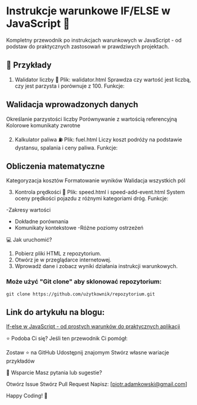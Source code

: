 # Instrukcje warunkowe IF/ELSE w JavaScript 🚀

Kompletny przewodnik po instrukcjach warunkowych w JavaScript - od podstaw do praktycznych zastosowań w prawdziwych projektach.

## 🚀 Przykłady
1. Walidator liczby 🔢
Plik: walidator.html
Sprawdza czy wartość jest liczbą, czy jest parzysta i porównuje z 100.
Funkcje:

## Walidacja wprowadzonych danych
Określanie parzystości liczby
Porównywanie z wartością referencyjną
Kolorowe komunikaty zwrotne

2. Kalkulator paliwa ⛽
Plik: fuel.html
Liczy koszt podróży na podstawie dystansu, spalania i ceny paliwa.
Funkcje:

## Obliczenia matematyczne
Kategoryzacja kosztów
Formatowanie wyników
Walidacja wszystkich pól

3. Kontrola prędkości 🚗
Plik: speed.html i speed-add-event.html
System oceny prędkości pojazdu z różnymi kategoriami dróg.
Funkcje:

-Zakresy wartości
- Dokładne porównania
- Komunikaty kontekstowe
-Różne poziomy ostrzeżeń

💻 Jak uruchomić?
1. Pobierz pliki HTML z repozytorium.
2. Otwórz je w przeglądarce internetowej. 
3. Wprowadź dane i zobacz wyniki działania instrukcji warunkowych.

### Może użyć "Git clone" aby sklonować repozytorium:
```git clone https://github.com/użytkownik/repozytorium.git```

## Link do artykułu na blogu:
[If-else w JavaScript - od prostych warunków do praktycznych aplikacji](https://opengateweb.com/posts/if-i-else-w-javascript-od-prostych-warunkow-do-praktycznych-aplikacji/)  

⭐ Podoba Ci się?
Jeśli ten przewodnik Ci pomógł:

Zostaw ⭐ na GitHub
Udostępnij znajomym
Stwórz własne wariacje przykładów

🤝 Wsparcie
Masz pytania lub sugestie?

Otwórz Issue
Stwórz Pull Request
Napisz: [piotr.adamkowski@gmail.com]


Happy Coding! 🚀


